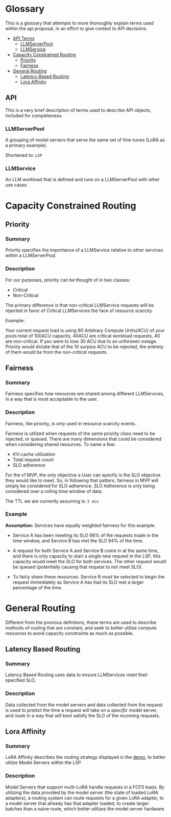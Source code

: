 # Glossary

This is a glossary that attempts to more thoroughly explain terms used within the api proposal, in an effort to give context to API decisions.

<!-- toc -->
- [API Terms](#api)
    - [LLMServerPool](#llmserverpool)
    - [LLMService](#llmservice)
- [Capacity Constrained Routing](#capacity-constrained-routing)
    -   [Priority](#priority)
    -   [Fairness](#fairness)
- [General Routing](#general-routing)
    -   [Latency Based Routing](#latency-based-routing)
    -   [Lora Affinity](#lora-affinity)


<!-- /toc -->

## API
This is a very brief description of terms used to describe API objects, included for completeness.

### LLMServerPool
A grouping of model servers that serve the same set of fine-tunes (LoRA as a primary example). 

Shortened to: `LSP`

### LLMService
An LLM workload that is defined and runs on a LLMServerPool with other use cases.

# Capacity Constrained Routing

## Priority

### Summary
Priority specifies the importance of a LLMService relative to other services within a LLMServerPool. 

### Description

For our purposes, priority can be thought of in two classes:
- Critical
- Non-Critical

The primary difference is that non-critical LLMService requests will be rejected in favor of Critical LLMServices the face of resource scarcity. 

Example: 

Your current request load is using 80 Arbitrary Compute Units(ACU) of your pools total of 100ACU capacity. 40ACU are critical workload requests, 40 are non-critical. If you were to lose 30 ACU due to an unforseen outage. Priority would dictate that of the 10 surplus ACU to be rejected, the entirety of them would be from the _non-critical_ requests. 

## Fairness

### Summary
Fairness specifies how resources are shared among different LLMServices, in a way that is most acceptable to the user.

### Description

Fairness, like priority, is only used in resource scarcity events. 

Fairness is utilized when requests of the same priority class need to be rejected, or queued. There are many dimensions that could be considered when considering shared resources. To name a few:
- KV-cache utilization
- Total request count
- SLO adherence

For the v1 MVP, the only objective a User can specify is the SLO objective they would like to meet. So, in following that pattern, fairness in MVP will simply be considered for SLO adherence. SLO Adherence is only being considered over a rolling time window of data. 

The TTL we are currently assuming is: `5 min` 

### Example

**Assumption:** Services have equally weighted fairness for this example.

- Service A has been meeting its SLO 98% of the requests made in the time window, and Service B has met the SLO 94% of the time.

- A request for both Service A and Service B come in at the same time, and there is only capacity to start a single new request in the LSP, this capacity would meet the SLO for both services. The other request would be queued (potentially causing that request to not meet SLO).

- To fairly share these resources. Service B *must* be selected to begin the request immediately as Service A has had its SLO met a larger percentage of the time.

# General Routing
Different from the previous definitons, these terms are used to describe methods of routing that are constant, and seek to better utilize compute resources to avoid capacity constraints as much as possible.

## Latency Based Routing

### Summary
Latency Based Routing uses data to ensure LLMServices meet their specified SLO.

### Description
Data collected from the model servers and data collected from the request is used to predict the time a request will take on a *specific* model server, and route in a way that will best satisfy the SLO of the incoming requests.

## Lora Affinity

### Summary
LoRA Affinity describes the routing strategy displayed in the [demo](https://youtu.be/NUBZg_uqqXk?si=v681EeYdGUGEVqQQ&t=1458), to better utilize Model Servers within the LSP.

### Description
Model Servers that support multi-LoRA handle requests in a FCFS basis. By utilizing the data provided by the model server (the state of loaded LoRA adapters), a routing system can route requests for a given LoRA adapter, to a model server that already has that adapter loaded, to create larger batches than a naive route, which better utilizes the model server hardware. 